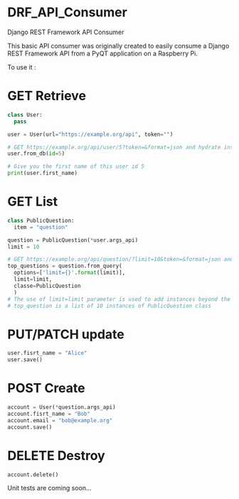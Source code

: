 # DRF_API_Consumer
Django REST Framework API Consumer

This basic API consumer was originally created to easily consume a Django REST Framework API from a PyQT application on a Raspberry Pi.

To use it :

# GET Retrieve
```py
class User:
  pass

user = User(url="https://example.org/api", token="")

# GET https://example.org/api/user/5?token=&format=json and hydrate instance
user.from_db(id=5)

# Give you the first name of this user id 5
print(user.first_name)
```

# GET List
```py
class PublicQuestion:
  item = "question"

question = PublicQuestion(*user.args_api)
limit = 10

# GET https://example.org/api/question/?limit=10&token=&format=json and create 10 hydrated instances
top_questions = question.from_query(
  options=['limit={}'.format(limit)],
  limit=limit,
  classe=PublicQuestion
  )
# The use of limit=limit parameter is used to add instances beyond the DRF page_size configuration.
# top_question is a list of 10 instances of PublicQuestion class
```

# PUT/PATCH update
```py
user.fisrt_name = "Alice"
user.save()
```

# POST Create
```py
account = User(*question.args_api)
account.fisrt_name = "Bob"
account.email = "bob@example.org"
account.save()
```

# DELETE Destroy
```py
account.delete()
```

Unit tests are coming soon...
